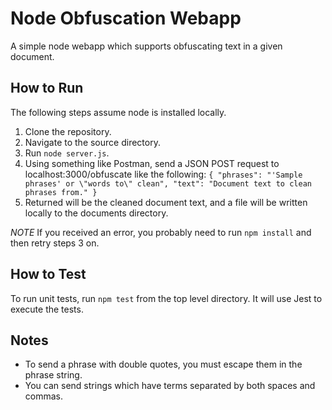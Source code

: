 # Node Obfuscation Webapp
A simple node webapp which supports obfuscating text in a given document.

## How to Run
The following steps assume node is installed locally.
1. Clone the repository.
2. Navigate to the source directory.
3. Run `node server.js`.
4. Using something like Postman, send a JSON POST request to localhost:3000/obfuscate like the following:
`
{
    "phrases": "'Sample phrases' or \"words to\" clean",
    "text": "Document text to clean phrases from."
}
`
5. Returned will be the cleaned document text, and a file will be written locally to the documents directory.

*NOTE* If you received an error, you probably need to run `npm install` and then retry steps 3 on.

## How to Test
To run unit tests, run `npm test` from the top level directory. It will use Jest to execute the tests.

## Notes
- To send a phrase with double quotes, you must escape them in the phrase string.
- You can send strings which have terms separated by both spaces and commas.